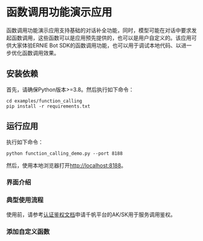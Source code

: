 # 函数调用功能演示应用

函数调用功能演示应用支持基础的对话补全功能，同时，模型可能在对话中要求发起函数调用，这些函数可以是应用预先提供的，也可以是用户自定义的。该应用可供大家体验ERNIE Bot SDK的函数调用功能，也可以用于调试本地代码、以进一步优化函数调用效果。

## 安装依赖

首先，请确保Python版本>=3.8。然后执行如下命令：

```shell
cd examples/function_calling
pip install -r requirements.txt
```

## 运行应用

执行如下命令：

```shell
python function_calling_demo.py --port 8188
```

然后，使用本地浏览器打开[http://localhost:8188](http://localhost:8188)。

### 界面介绍

### 典型使用流程

使用前，请参考[认证鉴权文档](../docs/authentication.md#%E7%94%B3%E8%AF%B7%E5%8D%83%E5%B8%86%E5%A4%A7%E6%A8%A1%E5%9E%8B%E5%B9%B3%E5%8F%B0%E7%9A%84aksk)申请千帆平台的AK/SK用于服务调用鉴权。

### 添加自定义函数
